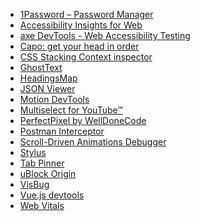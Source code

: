 <ul>
  <li>
    <a
      href="https://chrome.google.com/webstore/detail/1password-%E2%80%93-password-mana/aeblfdkhhhdcdjpifhhbdiojplfjncoa">
      1Password – Password Manager
    </a>
  </li>
  <li>
    <a href="https://chromewebstore.google.com/detail/accessibility-insights-fo/pbjjkligggfmakdaogkfomddhfmpjeni">
      Accessibility Insights for Web
    </a>
  </li>
  <li>
    <a href="https://chromewebstore.google.com/detail/axe-devtools-web-accessib/lhdoppojpmngadmnindnejefpokejbdd">
      axe DevTools - Web Accessibility Testing
    </a>
  </li>
  <li>
    <a
      href="https://chrome.google.com/webstore/detail/capo-get-your-%EF%B9%A4%F0%9D%9A%91%F0%9D%9A%8E%F0%9D%9A%8A%F0%9D%9A%8D%EF%B9%A5/ohabpnaccigjhkkebjofhpmebofgpbeb">
      Capo: get your head in order
    </a>
  </li>
  <li>
    <a href="https://chrome.google.com/webstore/detail/css-stacking-context-insp/apjeljpachdcjkgnamgppgfkmddadcki">
      CSS Stacking Context inspector
    </a>
  </li>
  <li>
    <a href="https://chrome.google.com/webstore/detail/ghosttext/godiecgffnchndlihlpaajjcplehddca">
      GhostText
    </a>
  </li>
  <li>
    <a href="https://chromewebstore.google.com/detail/headingsmap/flbjommegcjonpdmenkdiocclhjacmbi">
      HeadingsMap
    </a>
  </li>
  <li>
    <a href="https://chrome.google.com/webstore/detail/json-viewer/gbmdgpbipfallnflgajpaliibnhdgobh">
      JSON Viewer
    </a>
  </li>
  <li>
    <a href="https://chrome.google.com/webstore/detail/motion-devtools/mnbliiaiiflhmnndmoidhddombbmgcdk">
      Motion DevTools
    </a>
  </li>
  <li>
    <a href="https://chrome.google.com/webstore/detail/multiselect-for-youtube/gpgbiinpmelaihndlegbgfkmnpofgfei">
      Multiselect for YouTube™
    </a>
  </li>
  <li>
    <a href="https://chrome.google.com/webstore/detail/perfectpixel-by-welldonec/dkaagdgjmgdmbnecmcefdhjekcoceebi">
      PerfectPixel by WellDoneCode
    </a>
  </li>
  <li>
    <a href="https://chrome.google.com/webstore/detail/postman-interceptor/aicmkgpgakddgnaphhhpliifpcfhicfo">
      Postman Interceptor
    </a>
  </li>
  <li>
    <a href="https://chrome.google.com/webstore/detail/scroll-driven-animations/ojihehfngalmpghicjgbfdmloiifhoce">
      Scroll-Driven Animations Debugger
    </a>
  </li>
  <li>
    <a href="https://chrome.google.com/webstore/detail/stylus/clngdbkpkpeebahjckkjfobafhncgmne">
      Stylus
    </a>
  </li>
  <li>
    <a href="https://chromewebstore.google.com/detail/tab-pinner-keyboard-short/mbcjcnomlakhkechnbhmfjhnnllpbmlh">
      Tab Pinner
    </a>
  </li>
  <li>
    <a href="https://chrome.google.com/webstore/detail/ublock-origin/cjpalhdlnbpafiamejdnhcphjbkeiagm">
      uBlock Origin
    </a>
  </li>
  <li>
    <a href="https://chrome.google.com/webstore/detail/visbug/cdockenadnadldjbbgcallicgledbeoc">
      VisBug
    </a>
  </li>
  <li>
    <a href="https://chrome.google.com/webstore/detail/vuejs-devtools/nhdogjmejiglipccpnnnanhbledajbpd">
      Vue.js devtools
    </a>
  </li>
  <li>
    <a href="https://chrome.google.com/webstore/detail/web-vitals/ahfhijdlegdabablpippeagghigmibma">
      Web Vitals
    </a>
  </li>
</ul>
